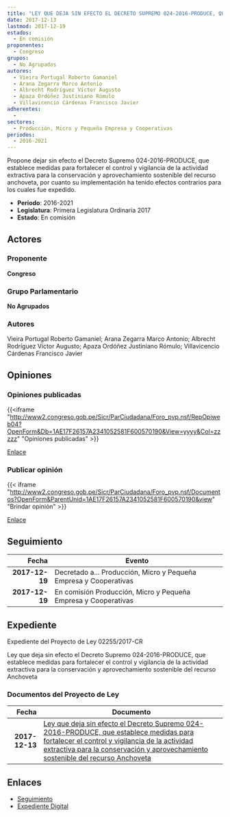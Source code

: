 ```yaml
---
title: "LEY QUE DEJA SIN EFECTO EL DECRETO SUPREMO 024-2016-PRODUCE, QUE ESTABLECE MEDIDAS PARA FORTALECER EL CONTROL Y VIGILANCIA DE LA ACTIVIDAD EXTRACTIVA PARA LA CONSERVACIÓN Y APROVECHAMIENTO SOSTENIBLE DEL RECURSO ANCHOVETA"
date: 2017-12-13
lastmod: 2017-12-19
estados: 
  - En comisión
proponentes: 
  - Congreso
grupos: 
  - No Agrupados
autores: 
  - Vieira Portugal Roberto Gamaniel
  - Arana Zegarra Marco Antonio
  - Albrecht Rodríguez Víctor Augusto
  - Apaza Ordóñez Justiniano Rómulo
  - Villavicencio Cárdenas Francisco Javier
adherentes: 
  - 
sectores: 
  - Producción, Micro y Pequeña Empresa y Cooperativas
periodos: 
  - 2016-2021
---
```


Propone dejar sin efecto el Decreto Supremo 024-2016-PRODUCE, que establece medidas para fortalecer el control y vigilancia de la actividad extractiva para la conservación y aprovechamiento sostenible del recurso anchoveta, por cuanto su implementación ha tenido efectos contrarios para los cuales fue expedido.

- **Periodo**: 2016-2021
- **Legislatura**: Primera Legislatura Ordinaria 2017
- **Estado**: En comisión

## Actores

### Proponente

**Congreso**

### Grupo Parlamentario

**No Agrupados**

### Autores

Vieira Portugal Roberto Gamaniel; Arana Zegarra Marco Antonio; Albrecht Rodríguez Víctor Augusto; Apaza Ordóñez Justiniano Rómulo; Villavicencio Cárdenas Francisco Javier


## Opiniones

### Opiniones publicadas

{{<iframe "http://www2.congreso.gob.pe/Sicr/ParCiudadana/Foro_pvp.nsf/RepOpiweb04?OpenForm&Db=1AE17F26157A2341052581F600570190&View=yyyy&Col=zzzzz" "Opiniones publicadas" >}}

[Enlace](http://www2.congreso.gob.pe/Sicr/ParCiudadana/Foro_pvp.nsf/RepOpiweb04?OpenForm&Db=1AE17F26157A2341052581F600570190&View=yyyy&Col=zzzzz)
### Publicar opinión

{{< iframe "http://www2.congreso.gob.pe/Sicr/ParCiudadana/Foro_pvp.nsf/Documentos?OpenForm&ParentUnid=1AE17F26157A2341052581F600570190&view" "Brindar opinión" >}}

[Enlace](http://www2.congreso.gob.pe/Sicr/ParCiudadana/Foro_pvp.nsf/Documentos?OpenForm&ParentUnid=1AE17F26157A2341052581F600570190&view)

## Seguimiento

| Fecha | Evento |
|------:|--------|
| **2017-12-19** | Decretado a... Producción, Micro y Pequeña Empresa y Cooperativas|
| **2017-12-19** | En comisión Producción, Micro y Pequeña Empresa y Cooperativas|


## Expediente

Expediente del Proyecto de Ley 02255/2017-CR

Ley que deja sin efecto el Decreto Supremo 024-2016-PRODUCE, que establece medidas para fortalecer el control y vigilancia de la actividad extractiva para la conservación y aprovechamiento sostenible del recurso Anchoveta


### Documentos del Proyecto de Ley

| Fecha | Documento |
|------:|--------|
| **2017-12-13** | [Ley que deja sin efecto el Decreto Supremo 024-2016-PRODUCE, que establece medidas para fortalecer el control y vigilancia de la actividad extractiva para la conservación y aprovechamiento sostenible del recurso Anchoveta](http://www.leyes.congreso.gob.pe/Documentos/2016_2021/Proyectos_de_Ley_y_de_Resoluciones_Legislativas/PL0225520171213.pdf) |

## Enlaces 

- [Seguimiento](http://www2.congreso.gob.pe/Sicr/TraDocEstProc/CLProLey2016.nsf/f7fff46988ca05b1052578e100829cc7/e143bf4808f88d51052581f6005b7657?OpenDocument)
- [Expediente Digital](http://www2.congreso.gob.pe/Sicr/TraDocEstProc/CLProLey2016.nsf/f7fff46988ca05b1052578e100829cc7/e143bf4808f88d51052581f6005b7657?OpenDocument&Click=05257FB7005EB655.eb71d0cf91d8294e05256cdf006b5706/$Body/0.1C6C)
